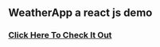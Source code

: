 ## WeatherApp a react js demo

### [Click Here To Check It Out](https://mutluhanb.github.io/weather-app/)
